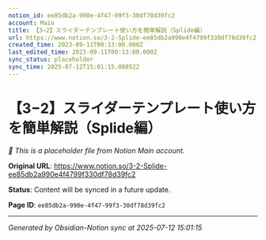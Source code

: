 ```yaml
---
notion_id: ee85db2a-990e-4f47-99f3-30df78d39fc2
account: Main
title: 【3−2】スライダーテンプレート使い方を簡単解説（Splide編）
url: https://www.notion.so/3-2-Splide-ee85db2a990e4f4799f330df78d39fc2
created_time: 2023-09-11T00:13:00.000Z
last_edited_time: 2023-09-11T00:13:00.000Z
sync_status: placeholder
sync_time: 2025-07-12T15:01:15.088522
---
```


# 【3−2】スライダーテンプレート使い方を簡単解説（Splide編）

*🔄 This is a placeholder file from Notion Main account.*

**Original URL**: https://www.notion.so/3-2-Splide-ee85db2a990e4f4799f330df78d39fc2

**Status**: Content will be synced in a future update.

**Page ID**: `ee85db2a-990e-4f47-99f3-30df78d39fc2`

---

*Generated by Obsidian-Notion sync at 2025-07-12 15:01:15*
